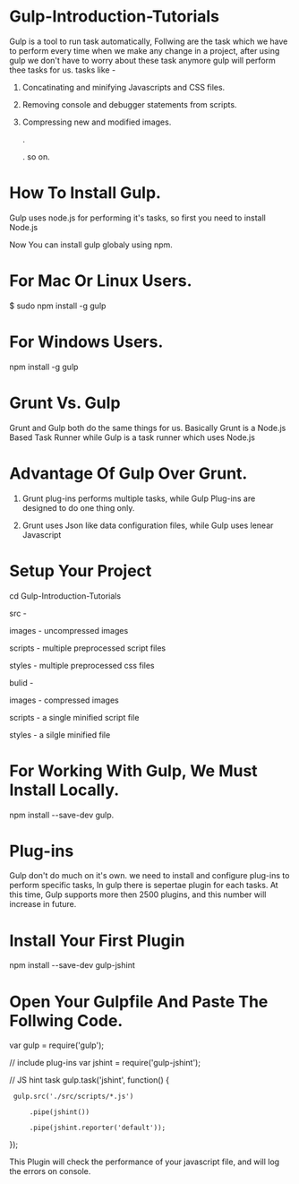 # Gulp-Introduction-Tutorials

Gulp is a tool to run task automatically, Follwing are the task which we have to perform every time when we make any change in a project, after using gulp we don't have to worry about these task anymore gulp will perform thee tasks for us.
tasks like -
1) Concatinating and minifying Javascripts and CSS files.

2) Removing console and debugger statements from scripts.

3) Compressing new and modified images.

   .
   
   . so on.
   
   
# How To Install Gulp.

Gulp uses node.js for performing it's tasks, so first you need to install Node.js

Now You can install gulp globaly using npm.

# For Mac Or Linux Users.

$ sudo npm install -g gulp

# For Windows Users.

npm install -g gulp

# Grunt Vs. Gulp

Grunt and Gulp both do the same things for us. Basically Grunt is a Node.js Based Task Runner while Gulp is a task runner which uses Node.js

# Advantage Of Gulp Over Grunt.

1) Grunt plug-ins performs multiple tasks, while Gulp Plug-ins are designed to do one thing only.

2) Grunt uses Json like data configuration files, while Gulp uses lenear Javascript



# Setup Your Project

cd Gulp-Introduction-Tutorials

src -

   images - uncompressed images
   
   scripts - multiple preprocessed script files
   
   styles - multiple preprocessed css files
   
bulid -

   images - compressed images
   
   scripts - a single minified script file
   
   styles - a silgle minified file


# For Working With Gulp, We Must Install Locally.

  npm install --save-dev gulp.

# Plug-ins 

 Gulp don't do much on it's own. we need to install and configure plug-ins to perform specific tasks, In gulp there is sepertae plugin for each tasks.
 At this time, Gulp supports more then 2500 plugins, and this number will increase in future.

# Install Your First Plugin
  
  npm install --save-dev gulp-jshint

# Open Your Gulpfile And Paste The Follwing Code.

  var gulp = require('gulp'); 

  // include plug-ins
  var jshint = require('gulp-jshint');

  // JS hint task
  gulp.task('jshint', function() {

     gulp.src('./src/scripts/*.js')

         .pipe(jshint())

         .pipe(jshint.reporter('default'));
         
});

This Plugin will check the performance of your javascript file, and will log the errors on console.



